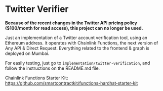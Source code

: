 # Twitter Verifier

**Because of the recent changes in the Twitter API pricing policy ($100/month for read access), this project can no longer be used.**

Just an implementation of a Twitter account verification tool, using an Ethereum address. It operates with Chainlink Functions, the next version of Any API & Direct Request. Everything related to the frontend & graph is deployed on Mumbai.

For easily testing, just go to `implementation/twitter-verification`, and follow the instructions on the README.md file.

Chainlink Functions Starter Kit:
https://github.com/smartcontractkit/functions-hardhat-starter-kit
